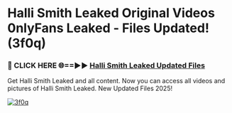 # Halli Smith Leaked Original Videos 0nlyFans Leaked - Files Updated! (3f0q)

<h3>🔴 CLICK HERE 🌐==►► <a href="https://tinyurl.com/2m67pmp6" rel="nofollow">Halli Smith Leaked Updated Files</a></h3>

Get Halli Smith Leaked and all content. Now you can access all videos and pictures of Halli Smith Leaked. New Updated Files 2025!

[![3f0q](https://i.imgur.com/H4QAA4z.gif)](https://tinyurl.com/2m67pmp6)